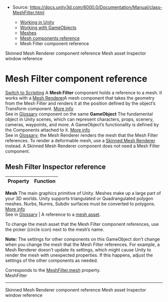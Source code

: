 * Source: https://docs.unity3d.com/6000.0/Documentation/Manual/class-MeshFilter.html

  * [Working in Unity](https://docs.unity3d.com/6000.0/Documentation/Manual/working-in-unity.html)
  * [Working with GameObjects](https://docs.unity3d.com/6000.0/Documentation/Manual/working-with-gameobjects.html)
  * [Meshes](https://docs.unity3d.com/6000.0/Documentation/Manual/mesh.html)
  * [Mesh components reference](https://docs.unity3d.com/6000.0/Documentation/Manual/mesh-components-reference.html)
  * Mesh Filter component reference


[](https://docs.unity3d.com/6000.0/Documentation/Manual/class-SkinnedMeshRenderer.html)
Skinned Mesh Renderer component reference
[](https://docs.unity3d.com/6000.0/Documentation/Manual/class-Mesh.html)
Mesh asset Inspector window reference
# Mesh Filter component reference
[Switch to Scripting](https://docs.unity3d.com/6000.0/Documentation/ScriptReference/MeshFilter.html "Go to MeshFilter page in the Scripting Reference")
A **Mesh Filter** component holds a reference to a mesh. It works with a [Mesh Renderer](https://docs.unity3d.com/Manual/class-MeshRenderer.html)A mesh component that takes the geometry from the Mesh Filter and renders it at the position defined by the object’s Transform component. [More info](https://docs.unity3d.com/6000.0/Documentation/Manual/class-MeshRenderer.html)  
See in [Glossary](https://docs.unity3d.com/6000.0/Documentation/Manual/Glossary.html#MeshRenderer) component on the same **GameObject** The fundamental object in Unity scenes, which can represent characters, props, scenery, cameras, waypoints, and more. A GameObject’s functionality is defined by the Components attached to it. [More info](https://docs.unity3d.com/6000.0/Documentation/Manual/class-GameObject.html)  
See in [Glossary](https://docs.unity3d.com/6000.0/Documentation/Manual/Glossary.html#GameObject); the Mesh Renderer renders the mesh that the Mesh Filter references.
To render a deformable mesh, use a [Skinned Mesh Renderer](https://docs.unity3d.com/Manual/class-SkinnedMeshRenderer.html) instead. A Skinned Mesh Renderer component does not need a Mesh Filter component.
## Mesh Filter Inspector reference
**Property** | **Function**  
---|---  
**Mesh** The main graphics primitive of Unity. Meshes make up a large part of your 3D worlds. Unity supports triangulated or Quadrangulated polygon meshes. Nurbs, Nurms, Subdiv surfaces must be converted to polygons. [More info](https://docs.unity3d.com/6000.0/Documentation/Manual/mesh.html)  
See in [Glossary](https://docs.unity3d.com/6000.0/Documentation/Manual/Glossary.html#Mesh) | A reference to a [mesh asset](https://docs.unity3d.com/6000.0/Documentation/Manual/class-Mesh.html).  
  
To change the mesh asset that the Mesh Filter component references, use the picker (circle icon) next to the mesh’s name.  
  
**Note:** The settings for other components on this GameObject don’t change when you change the mesh that the Mesh Filter references. For example, a Mesh Renderer doesn’t update its settings, which might cause Unity to render the mesh with unexpected properties. If this happens, adjust the settings of the other components as needed.  
  
Corresponds to the [MeshFilter.mesh](https://docs.unity3d.com/ScriptReference/MeshFilter-mesh.html) property.  
MeshFilter
* * *
[](https://docs.unity3d.com/6000.0/Documentation/Manual/class-SkinnedMeshRenderer.html)
Skinned Mesh Renderer component reference
[](https://docs.unity3d.com/6000.0/Documentation/Manual/class-Mesh.html)
Mesh asset Inspector window reference
